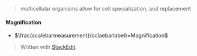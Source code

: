 > multicellular organisms allow for cell specialization, and replacement
#### Magnification
 - $\frac{scalebarmeasurement}{sclaebarlabel}=Magnification$


> Written with [StackEdit](https://stackedit.io/).
<!--stackedit_data:
eyJoaXN0b3J5IjpbLTE0NDMxNDYwNTgsLTEwNzk3NTU0NDZdfQ
==
-->